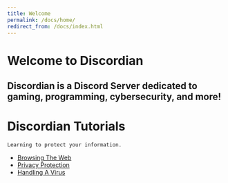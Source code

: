 ```yaml
---
title: Welcome
permalink: /docs/home/
redirect_from: /docs/index.html
---
```


# Welcome to Discordian
## Discordian is a Discord Server dedicated to gaming, programming, cybersecurity, and more!

# Discordian Tutorials

`Learning to protect your information.`
  - [Browsing The Web](https://pages.github.com/)
  - [Privacy Protection](https://pages.github.com/)
  - [Handling A Virus](https://pages.github.com/)
